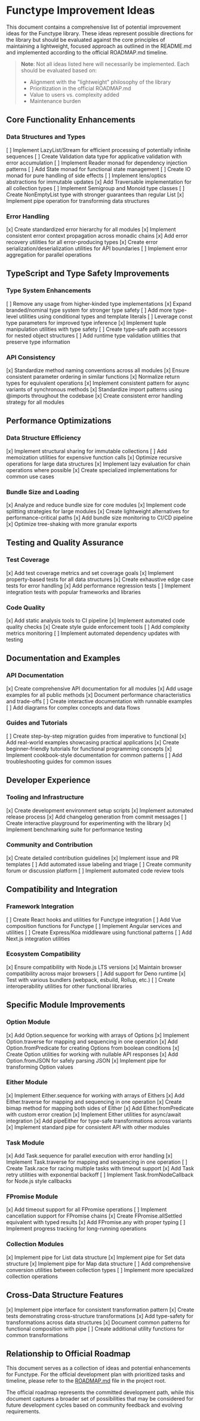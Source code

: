 # Functype Improvement Ideas

This document contains a comprehensive list of potential improvement ideas for the Functype library. These ideas represent possible directions for the library but should be evaluated against the core principles of maintaining a lightweight, focused approach as outlined in the README.md and implemented according to the official ROADMAP.md timeline.

> **Note**: Not all ideas listed here will necessarily be implemented. Each should be evaluated based on:
>
> - Alignment with the "lightweight" philosophy of the library
> - Prioritization in the official ROADMAP.md
> - Value to users vs. complexity added
> - Maintenance burden

## Core Functionality Enhancements

### Data Structures and Types

[ ] Implement LazyList/Stream for efficient processing of potentially infinite sequences
[ ] Create Validation data type for applicative validation with error accumulation
[ ] Implement Reader monad for dependency injection patterns
[ ] Add State monad for functional state management
[ ] Create IO monad for pure handling of side effects
[ ] Implement lens/optics abstractions for immutable updates
[x] Add Traversable implementation for all collection types
[ ] Implement Semigroup and Monoid type classes
[ ] Create NonEmptyList type with stronger guarantees than regular List
[x] Implement pipe operation for transforming data structures

### Error Handling

[x] Create standardized error hierarchy for all modules
[x] Implement consistent error context propagation across monadic chains
[x] Add error recovery utilities for all error-producing types
[x] Create error serialization/deserialization utilities for API boundaries
[ ] Implement error aggregation for parallel operations

## TypeScript and Type Safety Improvements

### Type System Enhancements

[ ] Remove any usage from higher-kinded type implementations
[x] Expand branded/nominal type system for stronger type safety
[ ] Add more type-level utilities using conditional types and template literals
[ ] Leverage const type parameters for improved type inference
[x] Implement tuple manipulation utilities with type safety
[ ] Create type-safe path accessors for nested object structures
[ ] Add runtime type validation utilities that preserve type information

### API Consistency

[x] Standardize method naming conventions across all modules
[x] Ensure consistent parameter ordering in similar functions
[x] Normalize return types for equivalent operations
[x] Implement consistent pattern for async variants of synchronous methods
[x] Standardize import patterns using @imports throughout the codebase
[x] Create consistent error handling strategy for all modules

## Performance Optimizations

### Data Structure Efficiency

[x] Implement structural sharing for immutable collections
[ ] Add memoization utilities for expensive function calls
[x] Optimize recursive operations for large data structures
[x] Implement lazy evaluation for chain operations where possible
[x] Create specialized implementations for common use cases

### Bundle Size and Loading

[x] Analyze and reduce bundle size for core modules
[x] Implement code splitting strategies for large modules
[x] Create lightweight alternatives for performance-critical paths
[x] Add bundle size monitoring to CI/CD pipeline
[x] Optimize tree-shaking with more granular exports

## Testing and Quality Assurance

### Test Coverage

[x] Add test coverage metrics and set coverage goals
[x] Implement property-based tests for all data structures
[x] Create exhaustive edge case tests for error handling
[x] Add performance regression tests
[ ] Implement integration tests with popular frameworks and libraries

### Code Quality

[x] Add static analysis tools to CI pipeline
[x] Implement automated code quality checks
[x] Create style guide enforcement tools
[ ] Add complexity metrics monitoring
[ ] Implement automated dependency updates with testing

## Documentation and Examples

### API Documentation

[x] Create comprehensive API documentation for all modules
[x] Add usage examples for all public methods
[x] Document performance characteristics and trade-offs
[ ] Create interactive documentation with runnable examples
[ ] Add diagrams for complex concepts and data flows

### Guides and Tutorials

[ ] Create step-by-step migration guides from imperative to functional
[x] Add real-world examples showcasing practical applications
[x] Create beginner-friendly tutorials for functional programming concepts
[x] Implement cookbook-style documentation for common patterns
[ ] Add troubleshooting guides for common issues

## Developer Experience

### Tooling and Infrastructure

[x] Create development environment setup scripts
[x] Implement automated release process
[x] Add changelog generation from commit messages
[ ] Create interactive playground for experimenting with the library
[x] Implement benchmarking suite for performance testing

### Community and Contribution

[x] Create detailed contribution guidelines
[x] Implement issue and PR templates
[ ] Add automated issue labeling and triage
[ ] Create community forum or discussion platform
[ ] Implement automated code review tools

## Compatibility and Integration

### Framework Integration

[ ] Create React hooks and utilities for Functype integration
[ ] Add Vue composition functions for Functype
[ ] Implement Angular services and utilities
[ ] Create Express/Koa middleware using functional patterns
[ ] Add Next.js integration utilities

### Ecosystem Compatibility

[x] Ensure compatibility with Node.js LTS versions
[x] Maintain browser compatibility across major browsers
[ ] Add support for Deno runtime
[x] Test with various bundlers (webpack, esbuild, Rollup, etc.)
[ ] Create interoperability utilities for other functional libraries

## Specific Module Improvements

### Option Module

[x] Add Option.sequence for working with arrays of Options
[x] Implement Option.traverse for mapping and sequencing in one operation
[x] Add Option.fromPredicate for creating Options from boolean conditions
[x] Create Option utilities for working with nullable API responses
[x] Add Option.fromJSON for safely parsing JSON
[x] Implement pipe for transforming Option values

### Either Module

[x] Implement Either.sequence for working with arrays of Eithers
[x] Add Either.traverse for mapping and sequencing in one operation
[x] Create bimap method for mapping both sides of Either
[x] Add Either.fromPredicate with custom error creation
[x] Implement Either utilities for async/await integration
[x] Add pipeEither for type-safe transformations across variants
[x] Implement standard pipe for consistent API with other modules

### Task Module

[x] Add Task.sequence for parallel execution with error handling
[x] Implement Task.traverse for mapping and sequencing in one operation
[ ] Create Task.race for racing multiple tasks with timeout support
[x] Add Task retry utilities with exponential backoff
[ ] Implement Task.fromNodeCallback for Node.js style callbacks

### FPromise Module

[x] Add timeout support for all FPromise operations
[ ] Implement cancellation support for FPromise chains
[x] Create FPromise.allSettled equivalent with typed results
[x] Add FPromise.any with proper typing
[ ] Implement progress tracking for long-running operations

### Collection Modules

[x] Implement pipe for List data structure
[x] Implement pipe for Set data structure
[x] Implement pipe for Map data structure
[ ] Add comprehensive conversion utilities between collection types
[ ] Implement more specialized collection operations

## Cross-Data Structure Features

[x] Implement pipe interface for consistent transformation pattern
[x] Create tests demonstrating cross-structure transformations
[x] Add type-safety for transformations across data structures
[x] Document common patterns for functional composition with pipe
[ ] Create additional utility functions for common transformations

## Relationship to Official Roadmap

This document serves as a collection of ideas and potential enhancements for Functype. For the official development plan with prioritized tasks and timeline, please refer to the [ROADMAP.md](../ROADMAP.md) file in the project root.

The official roadmap represents the committed development path, while this document captures a broader set of possibilities that may be considered for future development cycles based on community feedback and evolving requirements.
